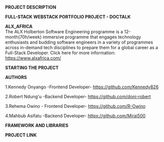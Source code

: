 **PROJECT DESCRIPTION**

**FULL-STACK WEBSTACK PORTFOLIO PROJECT - DOCTALK**

**ALX_AFRICA**                                                                                                                                                                                                                                                                    
The ALX Holberton Software Engineering programme is a 12-month(70h/week) immersive programme that engages technology enthusiasts and budding software engineers in a variety of programmes across in-demand tech disciplines to prepare them for a global career as a Full-Stack Developer. Click here for more information: https://www.alxafrica.com/

**STARTING THE PROJECT**

**AUTHORS**

1.Kennedy Onyango -Frontend Developer- https://github.com/Kennedy826

2.Robert Ndung'u -Backend Developer- https://github.com/doni-robert

3.Rehema Owino - Frontend Developer- https://github.com/R-Owino

4.Mahbub Asifatu -Backend Developer- https://github.com/Mirai500


**FRAMEWORK AND LIBRARIES**

**PROJECT LINK**
